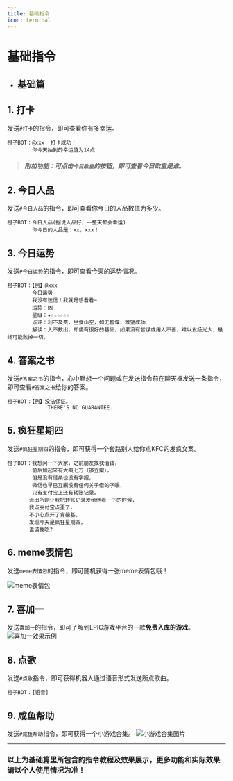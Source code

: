 ```yaml
---
title: 基础指令
icon: terminal
---
```


# 基础指令

* ##  基础篇

## 1. 打卡
发送`#打卡`的指令，即可查看你有多幸运。

```
橙子BOT：@xxx  打卡成功！
        你今天抽到的幸运值为14点
```
> ##### 附加功能：可点击`今日欧皇`的按钮，即可查看今日欧皇是谁。

## 2. 今日人品
发送`#今日人品`的指令，即可查看你今日的人品数值为多少。

```
橙子BOT：今日人品(据说人品好，一整天都会幸运)  
        你今日的人品是：xx，xxx！
```

## 3. 今日运势
发送`#今日运势`的指令，即可查看今天的运势情况。

```
橙子BOT：【例】@xxx
        今日运势
        我没有迷信！我就是想看看~
        运势：凶
        星级：★☆☆☆☆☆☆
        点评：利不及费，坐食山空，如无智谋，难望成功
        解读：入不敷出，即使有很好的基础，如果没有智谋或用人不善，难以发扬光大，最终可能败掉一切。
```

## 4. 答案之书
发送`#答案之书`的指令，心中默想一个问题或在发送指令前在聊天框发送一条指令，即可查看`#答案之书`给你的答案。

```
橙子BOT：【例】没法保证。
             THERE'S NO GUARANTEE.
```

## 5. 疯狂星期四
发送`#疯狂星期四`的指令，即可获得一个套路别人给你点KFC的发疯文案。

```
橙子BOT：我想问一下大家，之前朋友找我借钱，
        前后加起来有大概七万（够立案），
        但是没有借条也没有字据，
        微信也早已互删没有任何关于借的字眼，
        只有支付宝上还有转账记录。
       派出所刚让我把转账记录发给他看一下的时候，
       我点支付宝点歪了，
       不小心点开了肯德基，
       发现今天是疯狂星期四，
       谁请我吃?
```

## 6. meme表情包
发送`meme表情包`的指令，即可随机获得一张meme表情包哦！

![meme表情包](../../.vuepress/public/assets/image/bot/basic/1.jpeg)

## 7. 喜加一
发送`喜加一`的指令，即可了解到EPIC游戏平台的一款**免费入库的游戏**。
![喜加一效果示例](../../.vuepress/public/assets/image/bot/basic/2.png)

## 8. 点歌
发送`#点歌`指令，即可获得机器人通过语音形式发送所点歌曲。
```
橙子BOT：[语音]
```

## 9. 咸鱼帮助
发送`#咸鱼帮助`指令，即可获得一个小游戏合集。
![小游戏合集图片](../../.vuepress/public/assets/image/bot/basic/3.jpeg)




---
### 以上为基础篇里所包含的指令教程及效果展示，更多功能和实际效果请以个人使用情况为准！ 




